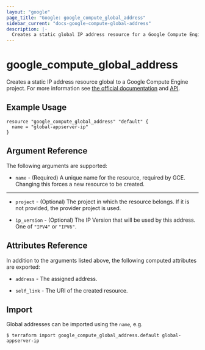 ```yaml
---
layout: "google"
page_title: "Google: google_compute_global_address"
sidebar_current: "docs-google-compute-global-address"
description: |-
  Creates a static global IP address resource for a Google Compute Engine project.
---
```


# google\_compute\_global\_address

Creates a static IP address resource global to a Google Compute Engine project. For more information see
[the official documentation](https://cloud.google.com/compute/docs/instances-and-network) and
[API](https://cloud.google.com/compute/docs/reference/latest/globalAddresses).


## Example Usage

```hcl
resource "google_compute_global_address" "default" {
  name = "global-appserver-ip"
}
```

## Argument Reference

The following arguments are supported:

* `name` - (Required) A unique name for the resource, required by GCE.
    Changing this forces a new resource to be created.

- - -

* `project` - (Optional) The project in which the resource belongs. If it
is not provided, the provider project is used.

* `ip_version` - (Optional) The IP Version that will be used by this address. One of `"IPV4"` or `"IPV6"`.

## Attributes Reference

In addition to the arguments listed above, the following computed attributes are
exported:

* `address` - The assigned address.

* `self_link` - The URI of the created resource.

## Import

Global addresses can be imported using the `name`, e.g.

```
$ terraform import google_compute_global_address.default global-appserver-ip
```
